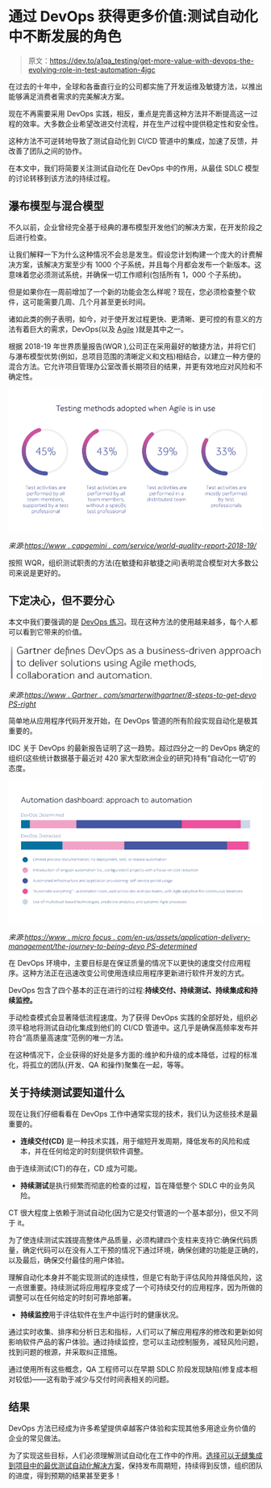 # 通过 DevOps 获得更多价值:测试自动化中不断发展的角色

> 原文：<https://dev.to/a1qa_testing/get-more-value-with-devops-the-evolving-role-in-test-automation-4jgc>

在过去的十年中，全球和各垂直行业的公司都实施了开发运维及敏捷方法，以推出能够满足消费者需求的完美解决方案。

现在不再需要采用 DevOps 实践，相反，重点是完善这种方法并不断提高这一过程的效率。大多数企业希望改进交付流程，并在生产过程中提供稳定性和安全性。

这种方法不可逆转地导致了测试自动化到 CI/CD 管道中的集成，加速了反馈，并改善了团队之间的协作。

在本文中，我们将简要关注测试自动化在 DevOps 中的作用，从最佳 SDLC 模型的讨论转移到该方法的持续过程。

## 瀑布模型与混合模型

不久以前，企业曾经完全基于经典的瀑布模型开发他们的解决方案，在开发阶段之后进行检查。

让我们解释一下为什么这种情况不会总是发生。假设您计划构建一个庞大的计费解决方案，该解决方案至少有 1000 个子系统，并且每个月都会发布一个新版本。这意味着您必须测试系统，并确保一切工作顺利(包括所有 1，000 个子系统)。

但是如果你在一周前增加了一个新的功能会怎么样呢？现在，您必须检查整个软件，这可能需要几周、几个月甚至更长时间。

诸如此类的例子表明，如今，对于使开发过程更快、更清晰、更可控的有意义的方法有着巨大的需求，DevOps(以及 [Agile](https://www.a1qa.com/blog/understanding-agile-testing-6-questions-answered/) )就是其中之一。

根据 2018-19 年世界质量报告(WQR ),公司正在采用最好的敏捷方法，并将它们与瀑布模型优势(例如，总项目范围的清晰定义和文档)相结合，以建立一种方便的混合方法。它允许项目管理办公室改善长期项目的结果，并更有效地应对风险和不确定性。

[![](img/e3692b66750a894d885d0f875b88c97d.png)](https://thepracticaldev.s3.amazonaws.com/i/2iv5rcg127tip92gduhe.png)

*来源:[https://www . capgemini . com/service/world-quality-report-2018-19/](https://www.capgemini.com/service/world-quality-report-2018-19/)*

按照 WQR，组织测试职责的方法(在敏捷和非敏捷之间)表明混合模型对大多数公司来说是更好的。

## 下定决心，但不要分心

本文中我们要强调的是 [DevOps 练习](https://www.a1qa.com/blog/how-devops-is-changing-software-testing/)。现在这种方法的使用越来越多，每个人都可以看到它带来的价值。

[![](img/62e01fd4bf1b91cbba383e06a6d78a3c.png)](https://thepracticaldev.s3.amazonaws.com/i/w31y271ety02bpgg0mre.jpg)

*来源:[https://www . Gartner . com/smarterwithgartner/8-steps-to-get-devo PS-right](https://www.gartner.com/smarterwithgartner/8-steps-to-get-devops-right)*

简单地从应用程序代码开发开始，在 DevOps 管道的所有阶段实现自动化是极其重要的。

IDC 关于 DevOps 的最新报告证明了这一趋势。超过四分之一的 DevOps 确定的组织(这些统计数据基于最近对 420 家大型欧洲企业的研究)持有“自动化一切”的态度。

[![](img/f1752de72f1e7c5e7b6b5bb8495314de.png)](https://thepracticaldev.s3.amazonaws.com/i/fgsa6j45stc732dcvfks.png)

*来源:[https://www . micro focus . com/en-us/assets/application-delivery-management/the-journey-to-being-devo PS-determined](https://www.microfocus.com/en-us/assets/application-delivery-management/the-journey-to-becoming-devops-determined)*

在 DevOps 环境中，主要目标是在保证质量的情况下以更快的速度交付应用程序。这种方法正在迅速改变公司使用连续应用程序更新进行软件开发的方式。

DevOps 包含了四个基本的正在进行的过程:**持续交付、持续测试、持续集成和持续监控。**

手动检查模式会显著降低流程速度。为了获得 DevOps 实践的全部好处，组织必须平稳地将测试自动化集成到他们的 CI/CD 管道中。这几乎是确保高频率发布并符合“高质量高速度”范例的唯一方法。

在这种情况下，企业获得的好处是多方面的:维护和升级的成本降低，过程的标准化，将孤立的团队(开发、QA 和操作)聚集在一起，等等。

## 关于持续测试要知道什么

现在让我们仔细看看在 DevOps 工作中通常实现的技术，我们认为这些技术是最重要的。

*   **连续交付(CD)** 是一种技术实践，用于缩短开发周期，降低发布的风险和成本，并在任何给定的时刻提供软件调整。

由于连续测试(CT)的存在，CD 成为可能。

*   **持续测试**是执行频繁而彻底的检查的过程，旨在降低整个 SDLC 中的业务风险。

CT 很大程度上依赖于测试自动化(因为它是交付管道的一个基本部分)，但又不同于 it。

为了使连续测试实践提高整体产品质量，必须构建四个支柱来支持它:确保代码质量，确定代码可以在没有人工干预的情况下通过环境，确保创建的功能是正确的，以及最后，确保交付最佳的用户体验。

理解自动化本身并不能实现测试的连续性，但是它有助于评估风险并降低风险，这一点很重要。持续测试将应用程序变成了一个可持续交付的应用程序，因为所做的调整可以在任何给定的时刻可靠地部署。

*   **持续监控**用于评估软件在生产中运行时的健康状况。

通过实时收集、排序和分析日志和指标，人们可以了解应用程序的修改和更新如何影响软件产品的客户体验。通过持续监控，您可以主动控制服务，减轻风险问题，找到问题的根源，并采取纠正措施。

通过使用所有这些概念，QA 工程师可以在早期 SDLC 阶段发现缺陷(修复成本相对较低)——这有助于减少与交付时间表相关的问题。

## 结果

DevOps 方法已经成为许多希望提供卓越客户体验和实现其他多用途业务价值的企业的常见做法。

为了实现这些目标，人们必须理解测试自动化在工作中的作用。[选择可以无缝集成到项目中的最优测试自动化解决方案](https://www.a1qa.com/services/testing_automation/)，保持发布周期短，持续得到反馈，组织团队的进度，得到预期的结果甚至更多！